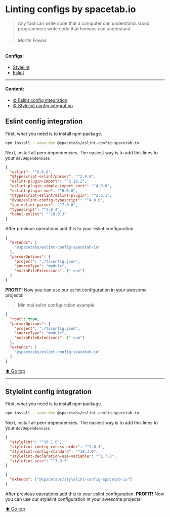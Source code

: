 # Linting configs by spacetab.io

> Any fool can write code that a computer can understand. Good programmers write code that humans can understand.
> ###### Martin Fowler


#### Configs:
- [Stylelint](./packages/stylelint-config-spacetab-io)
- [Eslint](./packages/eslint-config-spacetab-io)
---

#### Content:
- [⚙ Eslint config integration](#eslint-config-integration)
- [⚙ Stylelint config integration](#stylelint-config-integration)

## Eslint config integration

First, what you need is to install npm package.
```bash
npm install --save-dev @spacetabs/eslint-config-spacetab-io
```

Next, install all peer dependencies. The easiest way is to add this lines to your `devDependensies`
```json
{
  "eslint": "^6.6.0",
  "@typescript-eslint/parser": "^2.9.0",
  "eslint-plugin-import": "^2.18.2",
  "eslint-plugin-simple-import-sort": "^4.0.0",
  "eslint-plugin-vue": "^6.0.0",
  "@typescript-eslint/eslint-plugin": "^2.6.1",
  "@vue/eslint-config-typescript": "^4.0.0",
  "vue-eslint-parser": "^7.0.0",
  "typescript": "^3.6.4",
  "babel-eslint": "^10.0.3"
}
```

After previous operations add this to your eslint configuration.
```json
{
  "extends": [
    "@spacetabs/eslint-config-spacetab-io"
  ],
  "parserOptions": {
    "project": "./tsconfig.json",
    "sourceType": "module",
    "extraFileExtensions": [".vue"]
  }
}
```
**PROFIT!** Now you can use our eslint configuration in your awesome projects!

> Minimal eslint configuration example 
```json
{
  "root": true,
  "parserOptions": {
    "project": "./tsconfig.json",
    "sourceType": "module",
    "extraFileExtensions": [".vue"]
  },
  "extends": [
    "@spacetabs/eslint-config-spacetab-io"
  ]
}
```

[⬆ Go top](#content)

------

## Stylelint config integration

First, what you need is to install npm package.
```bash
npm install --save-dev @spacetabs/eslint-config-spacetab-io
```

Next, install all peer dependencies. The easiest way is to add this lines to your `devDependensies`
```json
{
  "stylelint": "^10.1.0",
  "stylelint-config-recess-order": "^2.0.3",
  "stylelint-config-standard": "^18.3.0",
  "stylelint-declaration-use-variable": "^1.7.0",
  "stylelint-scss": "^3.9.3"
}
```

```json
{
  "extends": ["@spacetabs/stylelint-config-spacetab-io"]
}
```

After previous operations add this to your eslint configuration.
**PROFIT!** Now you can use our stylelint configuration in your awesome projects!

[⬆ Go top](#content)
